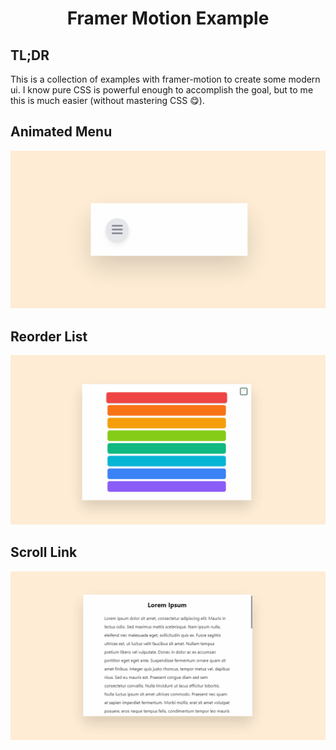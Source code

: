 <div align="center">
<h1>Framer Motion Example</h1>
</div>

## TL;DR

This is a collection of examples with framer-motion to create some modern ui.
I know pure CSS is powerful enough to accomplish the goal, but to me this is
much easier (without mastering CSS 😋).

## Animated Menu
<div align="center">
<img src="./assets/AnimatedMenu.gif" width="600">
</div>

## Reorder List
<div align="center">
<img src="./assets/ReorderList.gif" width="600">
</div>

## Scroll Link
<div align="center">
<img src="./assets/ScrollLink.gif" width="600">
</div>
